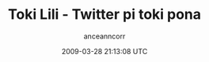 ---
title: 'Toki Lili - Twitter pi toki pona'
posts: 4
hash: 'fEABNl5G'
author: 'anceanncorr'
date: 2009-03-28 21:13:08 UTC
sources:
  - https://tokipona.yahoogroups.narkive.com/fEABNl5G
---